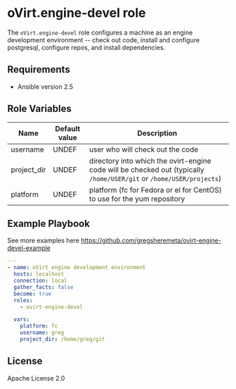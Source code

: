 oVirt.engine-devel role
=========

The `oVirt.engine-devel` role configures a machine as an engine development environment -- check out code, install and configure postgresql,
configure repos, and install dependencies.

Requirements
------------

* Ansible version 2.5

Role Variables
--------------

| Name                     | Default value         | Description          |
|--------------------------|-----------------------|----------------------|
| username                 | UNDEF                 | user who will check out the code|
| project_dir              | UNDEF                 | directory into which the ovirt-engine code will be checked out (typically `/home/USER/git` or `/home/USER/projects`)|
| platform                 | UNDEF                 | platform (fc for Fedora or el for CentOS) to use for the yum repository |

Example Playbook
----------------

See more examples here https://github.com/gregsheremeta/ovirt-engine-devel-example

```yaml
---
- name: oVirt engine development environment
  hosts: localhost
  connection: local
  gather_facts: false
  become: true
  roles:
    - ovirt-engine-devel

  vars:
    platform: fc
    username: greg
    project_dir: /home/greg/git

```


License
-------

Apache License 2.0
